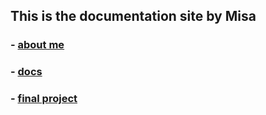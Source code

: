 ## This is the documentation site by Misa

### - [about me](about)

### - [docs](docs/index.md)

### - [final project](finalproject/index.md)